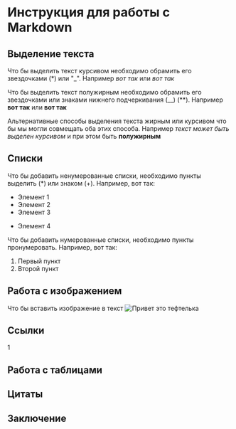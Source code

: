 # Инструкция для работы с Markdown

## Выделение текста

Что бы выделить текст курсивом необходимо обрамить его звездочками (*) или "_". Например *вот так* или _вот так_

Что бы выделить текст полужирным необходимо обрамить его звездочками или знаками нижнего подчеркивания (__) (**). Например **вот так** или __вот так__

Альтернативные способы выделения текста жирным или курсивом что бы мы могли совмещать оба этих способа. Например _текст может быть выделен курсивом_ и при этом быть **полужирным**

## Списки
Что бы добавить ненумерованные списки, необходимо пункты выделить (*) или знаком (+).
Например, вот так:
* Элемент 1
* Элемент 2
* Элемент 3
+ Элемент 4

Что бы добавить нумерованные списки, необходимо пункты пронумеровать.
Например, вот так:

1. Первый пункт
2. Второй пункт

## Работа с изображением

Что бы вставить изображение в текст ![Привет это тефтелька](3.jpg)



## Cсылки
1
## Работа с таблицами

## Цитаты

## Заключение

